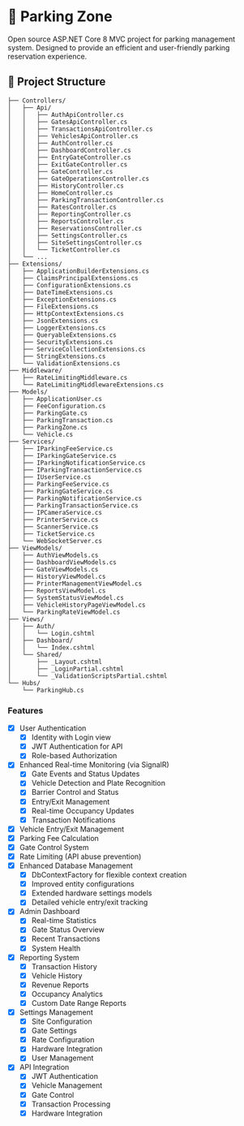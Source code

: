 # 🚗 Parking Zone

Open source ASP.NET Core 8 MVC project for parking management system. Designed to provide an efficient and user-friendly parking reservation experience.

## 📁 Project Structure

```
├── Controllers/
│   ├── Api/
│   │   ├── AuthApiController.cs
│   │   ├── GatesApiController.cs
│   │   ├── TransactionsApiController.cs
│   │   ├── VehiclesApiController.cs
│   │   ├── AuthController.cs
│   │   ├── DashboardController.cs
│   │   ├── EntryGateController.cs
│   │   ├── ExitGateController.cs
│   │   ├── GateController.cs
│   │   ├── GateOperationsController.cs
│   │   ├── HistoryController.cs
│   │   ├── HomeController.cs
│   │   ├── ParkingTransactionController.cs
│   │   ├── RatesController.cs
│   │   ├── ReportingController.cs
│   │   ├── ReportsController.cs
│   │   ├── ReservationsController.cs
│   │   ├── SettingsController.cs
│   │   ├── SiteSettingsController.cs
│   │   └── TicketController.cs
│   └── ...
├── Extensions/
│   ├── ApplicationBuilderExtensions.cs
│   ├── ClaimsPrincipalExtensions.cs
│   ├── ConfigurationExtensions.cs
│   ├── DateTimeExtensions.cs
│   ├── ExceptionExtensions.cs
│   ├── FileExtensions.cs
│   ├── HttpContextExtensions.cs
│   ├── JsonExtensions.cs
│   ├── LoggerExtensions.cs
│   ├── QueryableExtensions.cs
│   ├── SecurityExtensions.cs
│   ├── ServiceCollectionExtensions.cs
│   ├── StringExtensions.cs
│   └── ValidationExtensions.cs
├── Middleware/
│   ├── RateLimitingMiddleware.cs
│   └── RateLimitingMiddlewareExtensions.cs
├── Models/
│   ├── ApplicationUser.cs
│   ├── FeeConfiguration.cs
│   ├── ParkingGate.cs
│   ├── ParkingTransaction.cs
│   ├── ParkingZone.cs
│   └── Vehicle.cs
├── Services/
│   ├── IParkingFeeService.cs
│   ├── IParkingGateService.cs
│   ├── IParkingNotificationService.cs
│   ├── IParkingTransactionService.cs
│   ├── IUserService.cs
│   ├── ParkingFeeService.cs
│   ├── ParkingGateService.cs
│   ├── ParkingNotificationService.cs
│   ├── ParkingTransactionService.cs
│   ├── IPCameraService.cs
│   ├── PrinterService.cs
│   ├── ScannerService.cs
│   ├── TicketService.cs
│   └── WebSocketServer.cs
├── ViewModels/
│   ├── AuthViewModels.cs
│   ├── DashboardViewModels.cs
│   ├── GateViewModels.cs
│   ├── HistoryViewModel.cs
│   ├── PrinterManagementViewModel.cs
│   ├── ReportsViewModel.cs
│   ├── SystemStatusViewModel.cs
│   ├── VehicleHistoryPageViewModel.cs
│   └── ParkingRateViewModel.cs
├── Views/
│   ├── Auth/
│   │   └── Login.cshtml
│   ├── Dashboard/
│   │   └── Index.cshtml
│   └── Shared/
│       ├── _Layout.cshtml
│       ├── _LoginPartial.cshtml
│       └── _ValidationScriptsPartial.cshtml
└── Hubs/
    └── ParkingHub.cs
```

### Features
- [x] User Authentication
  - [x] Identity with Login view
  - [x] JWT Authentication for API
  - [x] Role-based Authorization
- [x] Enhanced Real-time Monitoring (via SignalR)
  - [x] Gate Events and Status Updates
  - [x] Vehicle Detection and Plate Recognition
  - [x] Barrier Control and Status
  - [x] Entry/Exit Management
  - [x] Real-time Occupancy Updates
  - [x] Transaction Notifications
- [x] Vehicle Entry/Exit Management
- [x] Parking Fee Calculation
- [x] Gate Control System
- [x] Rate Limiting (API abuse prevention)
- [x] Enhanced Database Management
  - [x] DbContextFactory for flexible context creation
  - [x] Improved entity configurations
  - [x] Extended hardware settings models
  - [x] Detailed vehicle entry/exit tracking
- [x] Admin Dashboard
  - [x] Real-time Statistics
  - [x] Gate Status Overview
  - [x] Recent Transactions
  - [x] System Health
- [x] Reporting System
  - [x] Transaction History
  - [x] Vehicle History
  - [x] Revenue Reports
  - [x] Occupancy Analytics
  - [x] Custom Date Range Reports
- [x] Settings Management
  - [x] Site Configuration
  - [x] Gate Settings
  - [x] Rate Configuration
  - [x] Hardware Integration
  - [x] User Management
- [x] API Integration
  - [x] JWT Authentication
  - [x] Vehicle Management
  - [x] Gate Control
  - [x] Transaction Processing
  - [x] Hardware Integration